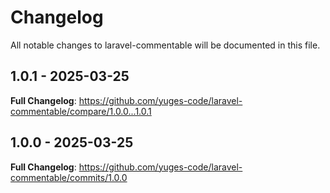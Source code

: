 # Changelog

All notable changes to laravel-commentable will be documented in this file.

## 1.0.1 - 2025-03-25

**Full Changelog**: https://github.com/yuges-code/laravel-commentable/compare/1.0.0...1.0.1

## 1.0.0 - 2025-03-25

**Full Changelog**: https://github.com/yuges-code/laravel-commentable/commits/1.0.0
